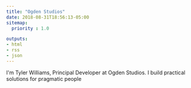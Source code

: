 ```yaml
---
title: "Ogden Studios"
date: 2018-08-31T18:56:13-05:00
sitemap:
  priority : 1.0

outputs:
- html
- rss
- json
---
```

<p>I'm Tyler Williams, Principal Developer at Ogden Studios. I build practical solutions for pragmatic people</p>
